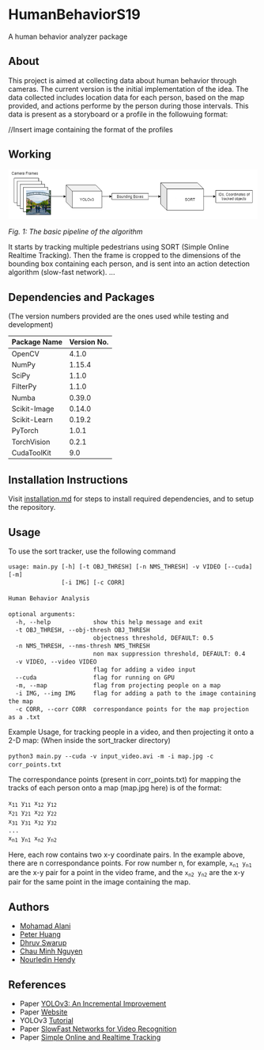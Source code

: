 # HumanBehaviorS19
A human behavior analyzer package

## About
This project is aimed at collecting data about human behavior through cameras. The current version is the initial implementation of the idea. The data collected includes location data for each person, based on the map provided, and actions performe by the person during those intervals. This data is present as a storyboard or a profile in the followuing format:

//Insert image containing the format of the profiles

## Working
!["MOT Pipeline"](https://github.com/PurdueCAM2Project/HumanBehaviorS19/blob/master/resources/pipeline.png)

*Fig. 1: The basic pipeline of the algorithm*

It starts by tracking multiple pedestrians using SORT (Simple Online Realtime Tracking). Then the frame is cropped to the dimensions of the bounding box containing each person, and is sent into an action detection algorithm (slow-fast network). ...


## Dependencies and Packages

(The version numbers provided are the ones used while testing and development)

| Package Name  | Version No.   |
| ------------- | ------------- |
| OpenCV  | 4.1.0  |
|  NumPy | 1.15.4 |
|   SciPy| 1.1.0 |
|  FilterPy |1.1.0  |
|  Numba | 0.39.0 |
|   Scikit-Image | 0.14.0 |
|  Scikit-Learn | 0.19.2 |
|PyTorch|1.0.1|
|TorchVision|0.2.1|
|CudaToolKit|9.0|

## Installation Instructions

Visit [installation.md](installation.md) for steps to install required dependencies, and to setup the repository.

## Usage

To use the sort tracker, use the following command

```
usage: main.py [-h] [-t OBJ_THRESH] [-n NMS_THRESH] -v VIDEO [--cuda] [-m]
               [-i IMG] [-c CORR]

Human Behavior Analysis

optional arguments:
  -h, --help            show this help message and exit
  -t OBJ_THRESH, --obj-thresh OBJ_THRESH
                        objectness threshold, DEFAULT: 0.5
  -n NMS_THRESH, --nms-thresh NMS_THRESH
                        non max suppression threshold, DEFAULT: 0.4
  -v VIDEO, --video VIDEO
                        flag for adding a video input
  --cuda                flag for running on GPU
  -m, --map             flag from projecting people on a map
  -i IMG, --img IMG     flag for adding a path to the image containing the map
  -c CORR, --corr CORR  correspondance points for the map projection as a .txt
  ```
  

Example Usage, for tracking people in a video, and then projecting it onto a 2-D map: (When inside the sort_tracker directory)

```python3 main.py --cuda -v input_video.avi -m -i map.jpg -c corr_points.txt ```

The correspondance points (present in corr_points.txt) for mapping the tracks of each person onto a map (map.jpg here) is of the format:

<pre>
<code>x<sub>11</sub> y<sub>11</sub> x<sub>12</sub> y<sub>12</sub>
x<sub>21</sub> y<sub>21</sub> x<sub>22</sub> y<sub>22</sub>
x<sub>31</sub> y<sub>31</sub> x<sub>32</sub> y<sub>32</sub>
...
x<sub>n1</sub> y<sub>n1</sub> x<sub>n2</sub> y<sub>n2</sub></code>
</pre>

Here, each row contains two x-y coordinate pairs. In the example above, there are n correspondance points. For row number n, for example, <code>x<sub>n1</sub> y<sub>n1</sub></code> are the x-y pair for a point in the video frame, and the <code>x<sub>n2</sub> y<sub>n2</sub></code> are the x-y pair for the same point in the image containing the map.


## Authors
- [Mohamad Alani](https://github.com/moealani)
- [Peter Huang](https://github.com/peterhuang88)
- [Dhruv Swarup](https://github.com/dhruvswarup123)
- [Chau Minh Nguyen](https://github.com/cnguyenm)
- [Nourledin Hendy](https://github.com/nhendy)

## References
- Paper [YOLOv3: An Incremental Improvement](https://pjreddie.com/media/files/papers/YOLOv3.pdf)
- Paper [Website](https://pjreddie.com/darknet/yolo/)
- YOLOv3 [Tutorial](https://blog.paperspace.com/how-to-implement-a-yolo-object-detector-in-pytorch/)
- Paper [SlowFast Networks for Video Recognition](https://arxiv.org/abs/1812.03982)
- Paper [Simple Online and Realtime Tracking](https://arxiv.org/abs/1602.00763)
